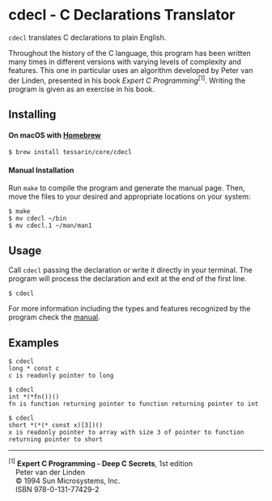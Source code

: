 # cdecl - C Declarations Translator

`cdecl` translates C declarations to plain English.

Throughout the history of the C language, this program has been written many
times in different versions with varying levels of complexity and features.
This one in particular uses an algorithm developed by Peter van der Linden,
presented in his book *Expert C Programming*<sup>[1]</sup>. Writing the
program is given as an exercise in his book.

## Installing

#### On macOS with [Homebrew][brw]

    $ brew install tessarin/core/cdecl

#### Manual Installation

Run `make` to compile the program and generate the manual page. Then, move the
files to your desired and appropriate locations on your system:

    $ make
    $ mv cdecl ~/bin
    $ mv cdecl.1 ~/man/man1

## Usage

Call `cdecl` passing the declaration or write it directly in your terminal.
The program will process the declaration and exit at the end of the first
line.

    $ cdecl

For more information including the types and features recognized by the
program check the [manual][man].

## Examples

    $ cdecl
    long * const c
    c is readonly pointer to long

    $ cdecl
    int *(*fn())()
    fn is function returning pointer to function returning pointer to int

    $ cdecl
    short *(*(* const x)[3])()
    x is readonly pointer to array with size 3 of pointer to function returning pointer to short

---

<sup>[1]</sup> **Expert C Programming - Deep C Secrets**, 1st edition  
  Peter van der Linden  
  © 1994 Sun Microsystems, Inc.  
  ISBN 978-0-131-77429-2

 [brw]: https://brew.sh
 [man]: cdecl.pod
